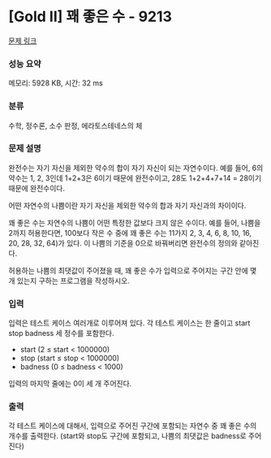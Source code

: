 # [Gold II] 꽤 좋은 수 - 9213 

[문제 링크](https://www.acmicpc.net/problem/9213) 

### 성능 요약

메모리: 5928 KB, 시간: 32 ms

### 분류

수학, 정수론, 소수 판정, 에라토스테네스의 체

### 문제 설명

<p>완전수는 자기 자신을 제외한 약수의 합이 자기 자신이 되는 자연수이다. 예를 들어, 6의 약수는 1, 2, 3인데 1+2+3은 6이기 때문에 완전수이고, 28도 1+2+4+7+14 = 28이기 때문에 완전수이다.</p>

<p>어떤 자연수의 나쁨이란 자기 자신을 제외한 약수의 합과 자기 자신과의 차이이다.</p>

<p>꽤 좋은 수는 자연수의 나쁨이 어떤 특정한 값보다 크지 않은 수이다. 예를 들어, 나쁨을 2까지 허용한다면, 100보다 작은 수 중에 꽤 좋은 수는 11가지 2, 3, 4, 6, 8, 10, 16, 20, 28, 32, 64)가 있다. 이 나쁨의 기준을 0으로 바꿔버리면 완전수의 정의와 같아진다.</p>

<p>허용하는 나쁨의 최댓값이 주어졌을 때, 꽤 좋은 수가 입력으로 주어지는 구간 안에 몇 개 있는지 구하는 프로그램을 작성하시오. </p>

### 입력 

 <p>입력은 테스트 케이스 여러개로 이루어져 있다. 각 테스트 케이스는 한 줄이고 start stop badness 세 정수를 포함한다.</p>

<ul>
	<li>start (2 ≤ start < 1000000)</li>
	<li>stop (start ≤ stop < 1000000)</li>
	<li>badness (0 ≤ badness < 1000)</li>
</ul>

<p>입력의 마지막 줄에는 0이 세 개 주어진다. </p>

### 출력 

 <p>각 테스트 케이스에 대해서, 입력으로 주어진 구간에 포함되는 자연수 중 꽤 좋은 수의 개수를 출력한다. (start와 stop도 구간에 포함되고, 나쁨의 최댓값은 badness로 주어진다)</p>

